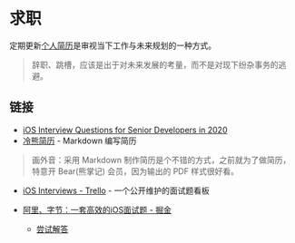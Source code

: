 # 求职

定期更新[个人简历](https://mubu.com/doc/9a23cw-pv0)是审视当下工作与未来规划的一种方式。

> 辞职、跳槽，应该是出于对未来发展的考量，而不是对现下纷杂事务的逃避。

## 链接

- [iOS Interview Questions for Senior Developers in 2020](https://iosinterviewguide.com/ios-interview-questions-for-senior-developers-in-2020)
- [冷熊简历](https://cv.ftqq.com/) - Markdown 编写简历

> 画外音：采用 Markdown 制作简历是个不错的方式，之前就为了做简历，特意开 Bear(熊掌记) 会员，因为输出的 PDF 样式很好看。

- [iOS Interviews - Trello](https://trello.com/b/NaN6GOo6/ios-interviews) - 一个公开维护的面试题看板
- [阿里、字节：一套高效的iOS面试题 - 掘金](https://juejin.im/post/5e397ccaf265da570b3f1b02)

  - [尝试解答](https://github.com/yuldong/iOS-interviews)
